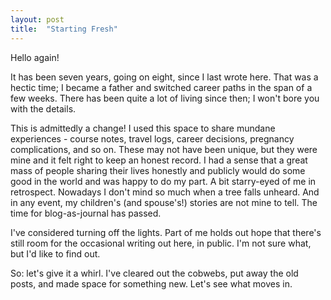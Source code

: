 ```yaml
---
layout: post
title:  "Starting Fresh"
---
```


Hello again!

It has been seven years, going on eight, since I last wrote here. That was a hectic time; I became a father and switched career paths in the span of a few weeks. There has been quite a lot of living since then; I won't bore you with the details.

This is admittedly a change! I used this space to share mundane experiences - course notes, travel logs, career decisions, pregnancy complications, and so on. These may not have been unique, but they were mine and it felt right to keep an honest record. I had a sense that a great mass of people sharing their lives honestly and publicly would do some good in the world and was happy to do my part. A bit starry-eyed of me in retrospect. Nowadays I don't mind so much when a tree falls unheard. And in any event, my children's (and spouse's!) stories are not mine to tell. The time for blog-as-journal has passed.

I've considered turning off the lights. Part of me holds out hope that there's still room for the occasional writing out here, in public. I'm not sure what, but I'd like to find out.

So: let's give it a whirl. I've cleared out the cobwebs, put away the old posts, and made space for something new. Let's see what moves in.